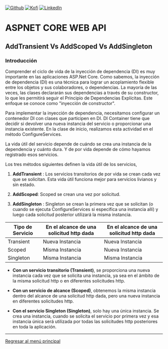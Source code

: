 [![Github][github-shield]][github-url]
[![Kofi][kofi-shield]][kofi-url]
[![LinkedIn][linkedin-shield]][linkedin-url]

# ASPNET CORE WEB API

## AddTransient Vs AddScoped Vs AddSingleton

### Introducción
 
Comprender el ciclo de vida de la inyección de dependencia (DI) es muy importante en las aplicaciones ASP.Net Core. Como sabemos, la inyección de dependencia (DI) es una técnica para lograr un acoplamiento flexible entre los objetos y sus colaboradores, o dependencias. La mayoría de las veces, las clases declararán sus dependencias a través de su constructor, lo que les permitirá seguir el Principio de Dependencias Explícitas. Este enfoque se conoce como "inyección de constructor".
 
Para implementar la inyección de dependencia, necesitamos configurar un contenedor DI con clases que participen en DI. DI Container tiene que decidir si devolver una nueva instancia del servicio o proporcionar una instancia existente. En la clase de inicio, realizamos esta actividad en el método ConfigureServices.
 
La vida útil del servicio depende de cuándo se crea una instancia de la dependencia y cuánto dura. Y de por vida depende de cómo hayamos registrado esos servicios.
 
Los tres métodos siguientes definen la vida útil de los servicios,

1. **AddTransient** : Los servicios transitorios de por vida se crean cada vez que se solicitan. Esta vida útil funciona mejor para servicios livianos y sin estado.

2. **AddScoped**: Scoped se crean una vez por solicitud.

3. **AddSingleton** : Singleton se crean la primera vez que se solicitan (o cuando se ejecuta ConfigureServices si especifica una instancia allí) y luego cada solicitud posterior utilizará la misma instancia.

Tipo de Servicio | En el alcance de una solicitud http dada | En el alcance de una solicitud http dada
--- | --- | ---
Transient | Nueva Instancia | Nueva Instancia
Scoped | Misma Instancia | Nueva Instancia
Singleton | Misma Instancia | Misma Instancia

- **Con un servicio transitorio (Transient)**, se proporciona una nueva instancia cada vez que se solicita una instancia, ya sea en el ámbito de la misma solicitud http o en diferentes solicitudes http.

- **Con un servicio de alcance (Scoped)**, obtenemos la misma instancia dentro del alcance de una solicitud http dada, pero una nueva instancia en diferentes solicitudes http.

- **Con el servicio Singleton (Singleton)**, solo hay una única instancia. Se crea una instancia, cuando se solicita el servicio por primera vez y esa instancia única será utilizada por todas las solicitudes http posteriores en toda la aplicación.

---
[Regresar al menú principal](https://github.com/FernandoCalmet/dotnet-6-essencial)

<!--- reference style links --->
[github-shield]: https://img.shields.io/badge/-@fernandocalmet-%23181717?style=flat-square&logo=github
[github-url]: https://github.com/fernandocalmet
[kofi-shield]: https://img.shields.io/badge/-@fernandocalmet-%231DA1F2?style=flat-square&logo=kofi&logoColor=ff5f5f
[kofi-url]: https://ko-fi.com/fernandocalmet
[linkedin-shield]: https://img.shields.io/badge/-fernandocalmet-blue?style=flat-square&logo=Linkedin&logoColor=white&link=https://www.linkedin.com/in/fernandocalmet
[linkedin-url]: https://www.linkedin.com/in/fernandocalmet